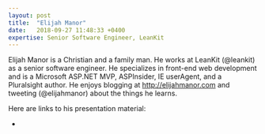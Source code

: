 ```yaml
---
layout: post
title:  "Elijah Manor"
date:   2018-09-27 11:48:33 +0400
expertise: Senior Software Engineer, LeanKit
---
```


Elijah Manor is a Christian and a family man. He works at LeanKit (@leankit) as a senior software engineer. He specializes in front-end web development and is a Microsoft ASP.NET MVP, ASPInsider, IE userAgent, and a Pluralsight author. He enjoys blogging at http://elijahmanor.com and tweeting (@elijahmanor) about the things he learns.

Here are links to his presentation material:

- 
